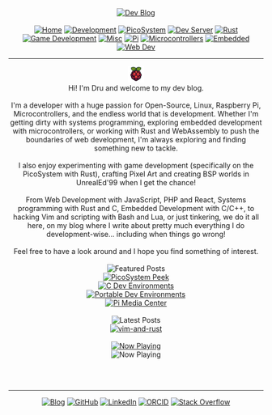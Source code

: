 <!-- Blog v1 -->
<!-- Dru Delarosa -->
<!-- @dntstck -->
<!-- Header -->
<script src="./deploy/nowplaying.js"></script>
<div align="center">    <a href="./"><img alt="Dev Blog" src="https://img.shields.io/badge/-Developer%20Blog-FE7A16?&logo=git&logoColor=white"></a><br><br>

<div align="center"><a href="./"><img alt="Home" src="https://img.shields.io/badge/-Home-151515?&logo=Arduino&logoColor=C51A4A"></a> <a href="./development"><img alt="Development" src="https://img.shields.io/badge/-Development-151515?&logo=git&logoColor=C51A4A"></a> <a href="./picosystem"><img alt="PicoSystem" src="https://img.shields.io/badge/-PicoSystem-151515?&logo=raspberrypi&logoColor=C51A4A"></a> <a href="./devserver"><img alt="Dev Server" src="https://img.shields.io/badge/-Dev%20Server-151515?&logo=Ubuntu&logoColor=C51A4A"></a> <a href="./rust"><img alt="Rust" src="https://img.shields.io/badge/-Rust-151515?&logo=rust&logoColor=C51A4A"></a> <a href="./gamedev"><img alt="Game Development" src="https://img.shields.io/badge/-Game%20Development-151515?&logo=steam&logoColor=C51A4A"></a> <a href="./misc"><img alt="Misc" src="https://img.shields.io/badge/-Misc-151515?&logo=Ubuntu&logoColor=C51A4A"></a> <a href="./raspberrypi"><img alt="Pi" src="https://img.shields.io/badge/-Raspberry%20Pi-151515?&logo=Raspberry-Pi&logoColor=C51A4A"></a>
<a href="./microcontrollers"><img alt="Microcontrollers" src="https://img.shields.io/badge/-Microcontrollers-151515?&logo=Arduino&logoColor=FE7A16"></a>
<a href="./embedded"><img alt="Embedded" src="https://img.shields.io/badge/-Embedded-151515?&logo=C&logoColor=8a3f8f"></a>
<a href="./webdev"><img alt="Web Dev" src="https://img.shields.io/badge/-Web%20Development-151515?&logo=html5&logoColor=DD4814"></a></div>
<hr>
<!-- Main -->
<img src="./assets/favicon-32x32.png">
<div id="content" align="center">Hi! I'm Dru and welcome to my dev blog.<br><br> I'm a developer with a huge passion for Open-Source, Linux, Raspberry Pi, Microcontrollers, and the endless world that is development. Whether I'm getting dirty with systems programming, exploring embedded development with microcontrollers, or working with Rust and WebAssembly to push the boundaries of web development, I'm always exploring and finding something new to tackle.     <br><br>
I also enjoy experimenting with game development (specifically on the PicoSystem with Rust), crafting Pixel Art and creating BSP worlds in UnrealEd'99 when I get the chance!<br>
<br>
From Web Development with JavaScript, PHP and React, Systems programming with Rust and C, Embedded Development with C/C++, to hacking Vim and scripting with Bash and Lua, or just tinkering, we do it all here, on my blog where I write about pretty much everything I do development-wise... including when things go wrong!  <br><br>
Feel free to have a look around and I hope you find something of interest.<br><br>
<div id="featuredposts">
<img alt="Featured Posts" src="https://img.shields.io/badge/-Featured%20Posts-DD4814?&logo=github&logoColor=black"><br>
<a href="/blog/picosystem/peek-picosystem"><img src="https://img.shields.io/badge/PicoSystem%20Peek-151515?style=flat-square&logo=GitHub&logoColor=white" alt="PicoSystem Peek"></a><br>
<a href="/blog/devserver/cdevenvs"><img src="https://img.shields.io/badge/C%20Dev%20Environments-151515?style=flat-square&logo=GitHub&logoColor=white" alt="C Dev Environments"></a><br>
<a href="/blog/devserver/devserver-portable-env"><img src="https://img.shields.io/badge/Portable%20Dev%20Environments-151515?style=flat-square&logo=GitHub&logoColor=white" alt="Portable Dev Environments"></a><br>
<a href="/blog/raspberrypi/pimediacenter"><img src="https://img.shields.io/badge/Pi%20Media%20Center-151515?style=flat-square&logo=GitHub&logoColor=white" alt="Pi Media Center"></a><br>
</div>
<br>
<div id="latestposts">
<img alt="Latest Posts" src="https://img.shields.io/badge/-Latest%20Posts-FFD1DC?&logo=github&logoColor=black"><br>
<!-- latest-posts-start -->
<a href="/blog/development/vim-and-rust"><img src="https://img.shields.io/badge/vim%20and%20rust-151515?style=flat-square&logo=GitHub&logoColor=white" alt="vim-and-rust"></a><br>
<!-- latest-posts-end -->
</div>
<br>
<a href="https://www.last.fm/user/dntstck"><img alt="Now Playing" src="https://img.shields.io/badge/-Last%20Scrobbled:-DD4814?&logo=lastdotfm&logoColor=black"></a><br><div id="now-playing"><img alt="Now Playing" src="https://img.shields.io/badge/-Offline-151515?&logo=applemusic&logoColor=DD4814"></div>
</div><br>

<!-- Footer -->
<br><hr>
<div align="center">
<a href="./"><img alt="Blog" src="https://img.shields.io/badge/-Developer%20Blog-DD4814?style=flat-square&logo=github&logoColor=black"></a> <a href="https://github.com/dntstck" target="_blank"><img alt="GitHub" src="https://img.shields.io/badge/-@dntstck-181717?style=flat-square&logo=GitHub&logoColor=white"></a> <a href="https://www.linkedin.com/in/drudelarosa" target="_blank"><img alt="LinkedIn" src="https://img.shields.io/badge/-LinkedIn-0077B5?style=flat-square&logo=Linkedin&logoColor=white"></a> <a href="https://orcid.org/0009-0003-6755-7655" target="_blank"><img alt="ORCID" src="https://img.shields.io/badge/-ORCID-A6CE39?style=flat-square&logo=ORCID&logoColor=white"></a> <a href="https://stackoverflow.com/users/28874348/dru-delarosa" target="_blank"><img alt="Stack Overflow" src="https://img.shields.io/badge/-Stack%20Overflow-FE7A16?style=flat-square&logo=Stack-Overflow&logoColor=white"></a></div>
  